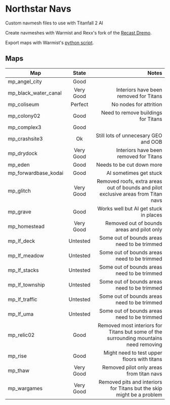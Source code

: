 # Northstar Navs
Custom navmesh files to use with Titanfall 2 AI

Create navmeshes with Warmist and Rexx's fork of the [Recast Dremo](https://github.com/r-ex/r2recast).

Export maps with Warmist's [python script](https://gist.github.com/warmist/c9efdd4d84f8f97aff806fdbb3853ac8).

## Maps

| Map        | State           | Notes  |
| ------------- |:-------------:| -----:|
| mp_angel_city | Good |  |
| mp_black_water_canal | Very Good | Interiors have been removed for Titans |
| mp_coliseum | Perfect | No nodes for attrition |
| mp_colony02 | Good | Need to remove buildings for Titans |
| mp_complex3 | Good |  |
| mp_crashsite3 | Ok | Still lots of unnecesary GEO and OOB |
| mp_drydock | Very Good | Interiors have been removed for Titans |
| mp_eden | Good | Needs to be cut down more |
| mp_forwardbase_kodai | Good | AI sometimes get stuck |
| mp_glitch | Very Good | Removed roofs, extra areas out of bounds and pilot exclusive areas from Titan navs |
| mp_grave | Good | Works well but AI get stuck in places |
| mp_homestead | Very Good | Removed out of bounds areas and pilot only |
| mp_lf_deck | Untested | Some out of bounds areas need to be trimmed |
| mp_lf_meadow | Untested | Some out of bounds areas need to be trimmed |
| mp_lf_stacks | Untested | Some out of bounds areas need to be trimmed |
| mp_lf_township | Untested | Some out of bounds areas need to be trimmed |
| mp_lf_traffic | Untested | Some out of bounds areas need to be trimmed |
| mp_lf_uma | Untested | Some out of bounds areas need to be trimmed |
| mp_relic02 | Good | Removed most interiors for Titans but some of the surrounding mountains need removing|
| mp_rise | Good | Might need to test upper floors with titans |
| mp_thaw | Very Good | Removed pilot only areas from titan navs |
| mp_wargames | Very Good | Removed pits and interiors for Titans but the skip might be a problem |
